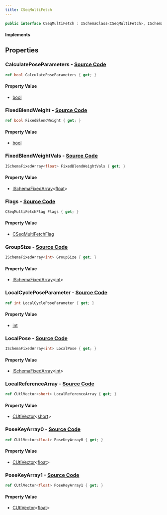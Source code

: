 ```yaml
---
title: CSeqMultiFetch
---
```


```csharp
public interface CSeqMultiFetch : ISchemaClass<CSeqMultiFetch>, ISchemaField, ISchemaClass, INativeHandle
```

#### Implements

## Properties

### **CalculatePoseParameters** - [Source Code](https://github.com/swiftly-solution/swiftlys2/blob/main/managed/src/SwiftlyS2.Generated/Schemas/Interfaces/CSeqMultiFetch.cs#L30)

```csharp
ref bool CalculatePoseParameters { get; }
```

#### Property Value

- [bool](https://learn.microsoft.com/dotnet/api/system.boolean)

### **FixedBlendWeight** - [Source Code](https://github.com/swiftly-solution/swiftlys2/blob/main/managed/src/SwiftlyS2.Generated/Schemas/Interfaces/CSeqMultiFetch.cs#L32)

```csharp
ref bool FixedBlendWeight { get; }
```

#### Property Value

- [bool](https://learn.microsoft.com/dotnet/api/system.boolean)

### **FixedBlendWeightVals** - [Source Code](https://github.com/swiftly-solution/swiftlys2/blob/main/managed/src/SwiftlyS2.Generated/Schemas/Interfaces/CSeqMultiFetch.cs#L34)

```csharp
ISchemaFixedArray<float> FixedBlendWeightVals { get; }
```

#### Property Value

- [ISchemaFixedArray](/docs/api/shared/schemas/ischemafixedarray-1)<[float](https://learn.microsoft.com/dotnet/api/system.single)>

### **Flags** - [Source Code](https://github.com/swiftly-solution/swiftlys2/blob/main/managed/src/SwiftlyS2.Generated/Schemas/Interfaces/CSeqMultiFetch.cs#L16)

```csharp
CSeqMultiFetchFlag Flags { get; }
```

#### Property Value

- [CSeqMultiFetchFlag](/docs/api/shared/schemadefinitions/cseqmultifetchflag)

### **GroupSize** - [Source Code](https://github.com/swiftly-solution/swiftlys2/blob/main/managed/src/SwiftlyS2.Generated/Schemas/Interfaces/CSeqMultiFetch.cs#L20)

```csharp
ISchemaFixedArray<int> GroupSize { get; }
```

#### Property Value

- [ISchemaFixedArray](/docs/api/shared/schemas/ischemafixedarray-1)<[int](https://learn.microsoft.com/dotnet/api/system.int32)>

### **LocalCyclePoseParameter** - [Source Code](https://github.com/swiftly-solution/swiftlys2/blob/main/managed/src/SwiftlyS2.Generated/Schemas/Interfaces/CSeqMultiFetch.cs#L28)

```csharp
ref int LocalCyclePoseParameter { get; }
```

#### Property Value

- [int](https://learn.microsoft.com/dotnet/api/system.int32)

### **LocalPose** - [Source Code](https://github.com/swiftly-solution/swiftlys2/blob/main/managed/src/SwiftlyS2.Generated/Schemas/Interfaces/CSeqMultiFetch.cs#L22)

```csharp
ISchemaFixedArray<int> LocalPose { get; }
```

#### Property Value

- [ISchemaFixedArray](/docs/api/shared/schemas/ischemafixedarray-1)<[int](https://learn.microsoft.com/dotnet/api/system.int32)>

### **LocalReferenceArray** - [Source Code](https://github.com/swiftly-solution/swiftlys2/blob/main/managed/src/SwiftlyS2.Generated/Schemas/Interfaces/CSeqMultiFetch.cs#L18)

```csharp
ref CUtlVector<short> LocalReferenceArray { get; }
```

#### Property Value

- [CUtlVector](/docs/api/-1)<[short](https://learn.microsoft.com/dotnet/api/system.int16)>

### **PoseKeyArray0** - [Source Code](https://github.com/swiftly-solution/swiftlys2/blob/main/managed/src/SwiftlyS2.Generated/Schemas/Interfaces/CSeqMultiFetch.cs#L24)

```csharp
ref CUtlVector<float> PoseKeyArray0 { get; }
```

#### Property Value

- [CUtlVector](/docs/api/-1)<[float](https://learn.microsoft.com/dotnet/api/system.single)>

### **PoseKeyArray1** - [Source Code](https://github.com/swiftly-solution/swiftlys2/blob/main/managed/src/SwiftlyS2.Generated/Schemas/Interfaces/CSeqMultiFetch.cs#L26)

```csharp
ref CUtlVector<float> PoseKeyArray1 { get; }
```

#### Property Value

- [CUtlVector](/docs/api/-1)<[float](https://learn.microsoft.com/dotnet/api/system.single)>

